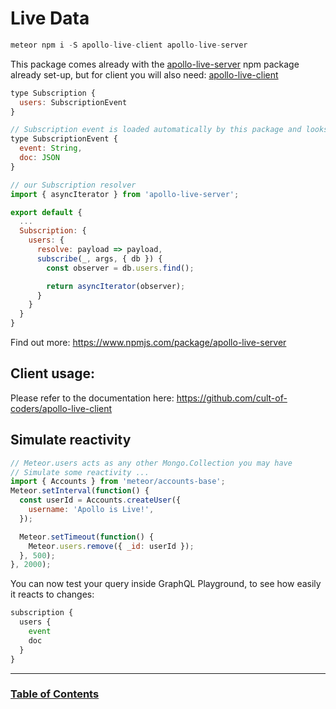 # Live Data

```js
meteor npm i -S apollo-live-client apollo-live-server
```

This package comes already with the [apollo-live-server](https://www.npmjs.com/package/apollo-live-server) npm package already set-up, but for client you will also need: [apollo-live-client](https://www.npmjs.com/package/apollo-live-client)

```js
type Subscription {
  users: SubscriptionEvent
}

// Subscription event is loaded automatically by this package and looks like this:
type SubscriptionEvent {
  event: String,
  doc: JSON
}
```

```js
// our Subscription resolver
import { asyncIterator } from 'apollo-live-server';

export default {
  ...
  Subscription: {
    users: {
      resolve: payload => payload,
      subscribe(_, args, { db }) {
        const observer = db.users.find();

        return asyncIterator(observer);
      }
    }
  }
}
```

Find out more: https://www.npmjs.com/package/apollo-live-server

## Client usage:

Please refer to the documentation here: https://github.com/cult-of-coders/apollo-live-client

## Simulate reactivity

```js
// Meteor.users acts as any other Mongo.Collection you may have
// Simulate some reactivity ...
import { Accounts } from 'meteor/accounts-base';
Meteor.setInterval(function() {
  const userId = Accounts.createUser({
    username: 'Apollo is Live!',
  });

  Meteor.setTimeout(function() {
    Meteor.users.remove({ _id: userId });
  }, 500);
}, 2000);
```

You can now test your query inside GraphQL Playground, to see how easily it reacts to changes:

```js
subscription {
  users {
    event
    doc
  }
}
```

---

### [Table of Contents](index.md)
